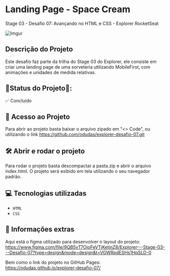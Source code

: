 # Landing Page - Space Cream
Stage 03 - Desafio 07: Avançando no HTML e CSS - Explorer RocketSeat

![Imgur](https://i.imgur.com/S06R3lU.jpg)

## Descrição do Projeto

Este desafio faz parte da trilha do Stage 03 do Explorer, ele consiste em criar uma landing page de uma sorveteria utilizando MobileFirst, com animações e unidades de medida relativas.

## 📍Status do Projeto📍:
✅ Concluído

## 📁 Acesso ao Projeto

Para abrir ao projeto basta baixar o arquivo zipado em "<> Code", ou utilizando o link https://github.com/odudas/explorer-desafio-07.git

## 🛠️ Abrir e rodar o projeto

Para rodar o projeto basta descompactar a pasta.zip e abrir o arquivo index.html. O projeto será exibido em tela utilizando o seu navegador padrão.

## 💻 Tecnologias utilizadas

- `HTML`
- `CSS`

## 📢 Informações extras

Aqui está o figma utilizado para desenvolver o layout do projeto: <br />
https://www.figma.com/file/9QB5vT7OjoFeVTjKetjnZ8/Explorer---Stage-03---Desafio-07?type=design&mode=design&t=VGWRpdESHs1HqSLD-0 <br />

Bem como o link do projeto no GitHub Pages: <br />
https://odudas.github.io/explorer-desafio-07/
